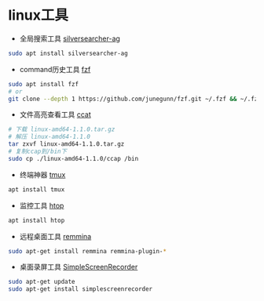 # linux工具

- 全局搜索工具 [silversearcher-ag](https://github.com/ggreer/the_silver_searcher)
```bash 
sudo apt install silversearcher-ag
```

- command历史工具 [fzf](https://github.com/junegunn/fzf)
```bash 
sudo apt install fzf
# or 
git clone --depth 1 https://github.com/junegunn/fzf.git ~/.fzf && ~/.fzf/install && fzf
```

- 文件高亮查看工具 [ccat](https://github.com/jingweno/ccat/releases)
```bash
# 下载 linux-amd64-1.1.0.tar.gz
# 解压 linux-amd64-1.1.0
tar zxvf linux-amd64-1.1.0.tar.gz
# 复制ccap到/bin下
sudo cp ./linux-amd64-1.1.0/ccap /bin
```

- 终端神器 [tmux](https://github.com/tmux/tmux)
```bash
apt install tmux
```

- 监控工具 [htop](https://github.com/hishamhm/htop)
```bash
apt install htop
```

- 远程桌面工具 [remmina](https://zhuanlan.zhihu.com/p/26879292)
```bash
sudo apt-get install remmina remmina-plugin-*
```

- 桌面录屏工具 [SimpleScreenRecorder](https://github.com/MaartenBaert/ssr)
```bash
sudo apt-get update
sudo apt-get install simplescreenrecorder
```
